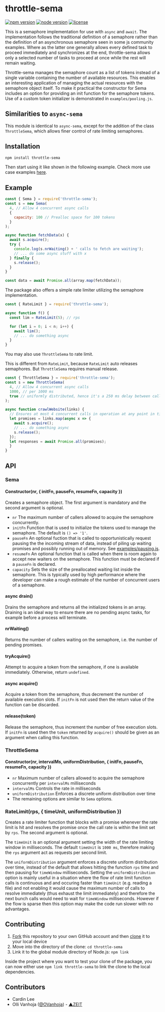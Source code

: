 # throttle-sema
[![npm version](https://img.shields.io/npm/v/throttle-sema/latest)](https://www.npmjs.com/package/throttle-sema)
[![node version](https://img.shields.io/node/v/throttle-sema)](https://nodejs.org/en/about/releases/)
[![license](https://img.shields.io/npm/l/throttle-sema)](https://choosealicense.com/licenses/mit/)

This is a semaphore implementation for use with `async` and `await`. The
implementation follows the traditional definition of a semaphore rather than the
definition of an asynchronous semaphore seen in some js community examples.
Where as the latter one generally allows every defined task to proceed
immediately and synchronizes at the end, throttle-sema allows only a selected
number of tasks to proceed at once while the rest will remain waiting.

Throttle-sema manages the semaphore count as a list of tokens instead of a single
variable containing the number of available resources. This enables an
interesting application of managing the actual resources with the semaphore
object itself. To make it practical the constructor for Sema includes an option
for providing an init function for the semaphore tokens. Use of a custom token
initializer is demonstrated in `examples/pooling.js`.

## Similarities to `async-sema`
This module is identical to `async-sema`, except for the addition of the class
`ThrottleSema`, which allows finer control of rate limiting semaphores.

## Installation
```bash
npm install throttle-sema
```

Then start using it like shown in the following example. Check more
use case examples [here](./examples).

## Example

```js
const { Sema } = require('throttle-sema');
const s = new Sema(
  4, // Allow 4 concurrent async calls
  {
    capacity: 100 // Prealloc space for 100 tokens
  }
);

async function fetchData(x) {
  await s.acquire();
  try {
    console.log(s.nrWaiting() + ' calls to fetch are waiting');
    // ... do some async stuff with x
  } finally {
    s.release();
  }
}

const data = await Promise.all(array.map(fetchData));
```

The package also offers a simple rate limiter utilizing the semaphore
implementation.

```js
const { RateLimit } = require('throttle-sema');

async function f() {
  const lim = RateLimit(5); // rps

  for (let i = 0; i < n; i++) {
    await lim();
    // ... do something async
  }
}
```

You may also use `ThrottleSema` to rate limit.

This is different from `RateLimit`, because `RateLimit` auto releases semaphores. But `ThrottleSema` requires manual release.

```js
const { ThrottleSema } = require('throttle-sema');
const s = new ThrottleSema(
  4, // Allow 4 concurrent async calls
  1000, // per 1000 ms
  true // uniformly distributed, hence it's a 250 ms delay between calls
);

async function crawlWebsite(links) {
  // Ensures at most 4 concurrent calls in operation at any point in time.
  let promises = links.map(async x => {
    await s.acquire();
    // ... do something async
    s.release();
  });
  let responses = await Promise.all(promises);
  }
}
```

## API

### Sema

#### Constructor(nr, { initFn, pauseFn, resumeFn, capacity })

Creates a semaphore object. The first argument is mandatory and the second
argument is optional.

- `nr` The maximum number of callers allowed to acquire the semaphore
  concurrently.
- `initFn` Function that is used to initialize the tokens used to manage
  the semaphore. The default is `() => '1'`.
- `pauseFn` An optional fuction that is called to opportunistically request
  pausing the the incoming stream of data, instead of piling up waiting
  promises and possibly running out of memory.
  See [examples/pausing.js](./examples/pausing.js).
- `resumeFn` An optional function that is called when there is room again
  to accept new waiters on the semaphore. This function must be declared
  if a `pauseFn` is declared.
- `capacity` Sets the size of the preallocated waiting list inside the
  semaphore. This is typically used by high performance where the developer
  can make a rough estimate of the number of concurrent users of a semaphore.

#### async drain()

Drains the semaphore and returns all the initialized tokens in an array.
Draining is an ideal way to ensure there are no pending async tasks, for
example before a process will terminate.

#### nrWaiting()

Returns the number of callers waiting on the semaphore, i.e. the number of
pending promises.

#### tryAcquire()

Attempt to acquire a token from the semaphore, if one is available immediately.
Otherwise, return `undefined`.

#### async acquire()

Acquire a token from the semaphore, thus decrement the number of available
execution slots. If `initFn` is not used then the return value of the function
can be discarded.

#### release(token)

Release the semaphore, thus increment the number of free execution slots. If
`initFn` is used then the `token` returned by `acquire()` should be given as
an argument when calling this function.

### ThrottleSema

#### Constructor(nr, intervalMs, uniformDistribution, { initFn, pauseFn, resumeFn, capacity })

- `nr` Maximum number of callers allowed to acquire the semaphore concurrently per `intervalMs` milliseconds
- `intervalMs` Controls the rate in milliseconds
- `uniformDistribution` Enforces a discrete uniform distribution over time
- The remaining options are similar to `Sema` options.

### RateLimit(rps, { timeUnit, uniformDistribution })

Creates a rate limiter function that blocks with a promise whenever the rate
limit is hit and resolves the promise once the call rate is within the limit
set by `rps`. The second argument is optional.

The `timeUnit` is an optional argument setting the width of the rate limiting
window in milliseconds. The default `timeUnit` is `1000 ms`, therefore making
the `rps` argument act as requests per second limit.

The `uniformDistribution` argument enforces a discrete uniform distribution over
time, instead of the default that allows hitting the function `rps` time and
then pausing for `timeWindow` milliseconds. Setting the `uniformDistribution`
option is mainly useful in a situation where the flow of rate limit function
calls is continuous and and occuring faster than `timeUnit` (e.g. reading a
file) and not enabling it would cause the maximum number of calls to resolve
immediately (thus exhaust the limit immediately) and therefore the next bunch
calls would need to wait for `timeWindow` milliseconds. However if the flow is
sparse then this option may make the
code run slower with no advantages.

## Contributing

1. [Fork](https://help.github.com/articles/fork-a-repo/) this repository to your own GitHub account and then [clone](https://help.github.com/articles/cloning-a-repository/) it to your local device
2. Move into the directory of the clone: `cd throttle-sema`
3. Link it to the global module directory of Node.js: `npm link`

Inside the project where you want to test your clone of the package, you can now either use `npm link throttle-sema` to link the clone to the local dependencies.

## Contributors
* Cardin Lee
* Olli Vanhoja ([@OVanhoja](https://twitter.com/OVanhoja)) - [▲ZEIT](https://zeit.co)
